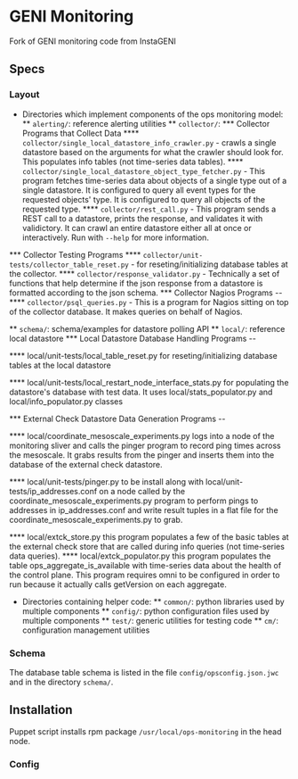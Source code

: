 # GENI Monitoring
Fork of GENI monitoring code from InstaGENI

## Specs
### Layout

* Directories which implement components of the ops monitoring model:
** `alerting/`: reference alerting utilities 
** `collector/`: 
*** Collector Programs that Collect Data
**** `collector/single_local_datastore_info_crawler.py` - 
   crawls a single datastore based on the arguments for what the
   crawler should look for.  This populates info tables (not
   time-series data tables).
**** `collector/single_local_datastore_object_type_fetcher.py` - This
   program fetches time-series data about objects of a single type out
   of a single datastore.  It is configured to query all event types
   for the requested objects' type.  It is configured to query all
   objects of the requested type.
**** `collector/rest_call.py` - This program sends a REST call to a datastore,
   prints the response, and validates it with validictory.  It can crawl an
   entire datastore either all at once or interactively.  Run with
   `--help` for more information.

*** Collector Testing Programs
**** `collector/unit-tests/collector_table_reset.py` - for reseting/initializing
   database tables at the collector.
**** `collector/response_validator.py` - Technically a set of functions
   that help determine if the json response from a datastore is
   formatted according to the json schema.
*** Collector Nagios Programs --
**** `collector/psql_queries.py` - This is a program for Nagios sitting on
   top of the collector database.  It makes queries on behalf of Nagios.

** `schema/`: schema/examples for datastore polling API
** `local/`: reference local datastore 
*** Local Datastore Database Handling Programs --

**** local/unit-tests/local_table_reset.py for reseting/initializing
   database tables at the local datastore

**** local/unit-tests/local_restart_node_interface_stats.py for
   populating the datastore's database with test data.  It uses
   local/stats_populator.py and local/info_populator.py classes

*** External Check Datastore Data Generation Programs --

**** local/coordinate_mesoscale_experiments.py logs into a node of the
   monitoring sliver and calls the pinger program to record ping times
   across the mesoscale.  It grabs results from the pinger and inserts
   them into the database of the external check datastore.

**** local/unit-tests/pinger.py to be install along with
   local/unit-tests/ip_addresses.conf on a node called by the
   coordinate_mesoscale_experiments.py program to perform pings to
   addresses in ip_addresses.conf and write result tuples in a flat
   file for the coordinate_mesoscale_experiments.py to grab. 

**** local/extck_store.py this program populates a few of the basic
   tables at the external check store that are called during info
   queries (not time-series data queries). 
**** local/extck_populator.py this program populates the table
   ops_aggregate_is_available with time-series data about the
   health of the control plane.  This program requires omni to
   be configured in order to run because it actually calls 
   getVersion on each aggregate.

* Directories containing helper code:
** `common/`: python libraries used by multiple components
** `config/`: python configuration files used by multiple components
** `test/`: generic utilities for testing code
** `cm/`: configuration management utilities
### Schema
The database table schema is listed in the file `config/opsconfig.json.jwc` and in the directory `schema/`.

## Installation
Puppet script installs rpm package `/usr/local/ops-monitoring` in the head node.
### Config
